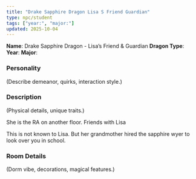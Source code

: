 ```yaml
---
title: "Drake Sapphire Dragon Lisa S Friend Guardian"
type: npc/student
tags: ["year:", "major:"]
updated: 2025-10-04
---
```


**Name**: Drake Sapphire Dragon - Lisa’s Friend & Guardian
**Dragon Type**:
**Year**:
**Major**:

### Personality
(Describe demeanor, quirks, interaction style.)

### Description
(Physical details, unique traits.)

She is the RA on another floor. Friends with Lisa

This is not known to Lisa. But her grandmother hired the sapphire wyer to look over you in school.

### Room Details
(Dorm vibe, decorations, magical features.)
